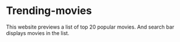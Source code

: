 # Trending-movies
This website previews a list of top 20 popular movies. And search bar displays movies in the list.
